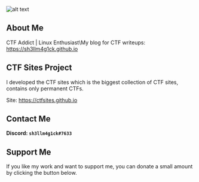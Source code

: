 ![alt text](https://i.imgur.com/Y7VB338.png)

## About Me
CTF Addict | Linux Enthusiast\My blog for CTF writeups: https://sh3llm4g1ck.github.io

## CTF Sites Project
I developed the CTF sites which is the biggest collection of CTF sites, contains only permanent CTFs.

Site: https://ctfsites.github.io

## Contact Me
**Discord: `sh3llm4g1ck#7633`**

## Support Me
If you like my work and want to support me, you can donate a small amount by clicking the button below.
